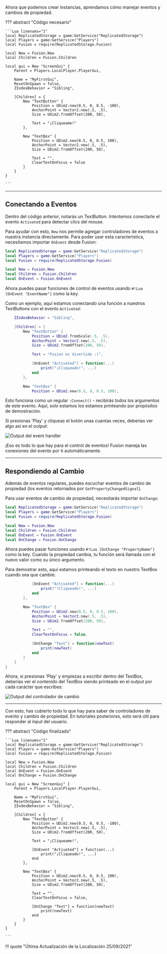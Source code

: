 Ahora que podemos crear instancias, aprendamos cómo manejar eventos y cambios 
de propiedad.

??? abstract "Código necesario"

	```Lua linenums="1"
	local ReplicatedStorage = game:GetService("ReplicatedStorage")
	local Players = game:GetService("Players")
	local Fusion = require(ReplicatedStorage.Fusion)

	local New = Fusion.New
	local Children = Fusion.Children

	local gui = New "ScreenGui" {
		Parent = Players.LocalPlayer.PlayerGui,

		Name = "MyFirstGui",
		ResetOnSpawn = false,
		ZIndexBehavior = "Sibling",

		[Children] = {
			New "TextButton" {
				Position = UDim2.new(0.5, 0, 0.5, -100),
				AnchorPoint = Vector2.new(.5, .5),
				Size = UDim2.fromOffset(200, 50),

				Text = "¡Cliqueame!"
			},

			New "TextBox" {
				Position = UDim2.new(0.5, 0, 0.5, 100),
				AnchorPoint = Vector2.new(.5, .5),
				Size = UDim2.fromOffset(200, 50),

				Text = "",
				ClearTextOnFocus = false
			}
		}
	}

	```

-----

## Conectando a Eventos

Dentro del código anterior, notarás un TextButton. Intentemos conectarle el 
evento `Activated` para detectar clics del mouse.

Para ayudar con esto, `New` nos permite agregar controladores de eventos a nuestra 
instancia directamente. Para poder usar esta característica, necesitamos importar 
`OnEvent` desde Fusion:

```Lua linenums="1" hl_lines="7"
local ReplicatedStorage = game:GetService("ReplicatedStorage")
local Players = game:GetService("Players")
local Fusion = require(ReplicatedStorage.Fusion)

local New = Fusion.New
local Children = Fusion.Children
local OnEvent = Fusion.OnEvent
```

Ahora puedes pasar funciones de control de eventos usando `#!Lua [OnEvent "EventName"]` 
como la key.

Como un ejemplo, aquí estamos conectando una función a nuestros TextButtons con 
el evento `Activated`:

```Lua linenums="14" hl_lines="11-13"
	ZIndexBehavior = "Sibling",

	[Children] = {
		New "TextButton" {
			Position = UDim2.fromScale(.5, .5),
			AnchorPoint = Vector2.new(.5, .5),
			Size = UDim2.fromOffset(200, 50),

			Text = "Fusion es divertido :)",

			[OnEvent "Activated"] = function(...)
				print("¡Cliqueado!", ...)
			end
		},

		New "TextBox" {
            Position = UDim2.new(0.5, 0, 0.5, 100),
```

Esto funciona como un regular `:Connect()` - recibirás todos los argumentos de este 
evento. Aquí, solo estamos los estamos printeando por propósitos de demostración.

Si presionas 'Play' y cliqueas el botón unas cuantas veces, deberías ver algo así 
en el output:

![Output del event handler](Clicked-Output.png)

¡Eso es todo lo que hay para el control de eventos! Fusion maneja las conexiones 
del evento por ti automáticamente.

-----

## Respondiendo al Cambio

Además de eventos regulares, puedes escuchar eventos de cambio de propiedad (los 
eventos retornados por `GetPropertyChangedSignal`).

Para usar eventos de cambio de propiedad, necesitarás importar `OnChange`:

```Lua linenums="1" hl_lines="8"
local ReplicatedStorage = game:GetService("ReplicatedStorage")
local Players = game:GetService("Players")
local Fusion = require(ReplicatedStorage.Fusion)

local New = Fusion.New
local Children = Fusion.Children
local OnEvent = Fusion.OnEvent
local OnChange = Fusion.OnChange
```

Ahora puedes pasar funciones usando `#!Lua [OnChange "PropertyName"]` como la key. 
Cuando la propiedad cambia, tu función será llamada con el nuevo valor como su 
único argumento.

Para demostrar esto, aquí estamos printeando el texto en nuestro TextBox cuando 
sea que cambie:

```Lua linenums="25" hl_lines="14-16"
			[OnEvent "Activated"] = function(...)
				print("!Cliqueado!", ...)
			end
		},

		New "TextBox" {
			Position = UDim2.new(0.5, 0, 0.5, 100),
			AnchorPoint = Vector2.new(.5, .5),
			Size = UDim2.fromOffset(200, 50),

			Text = "",
			ClearTextOnFocus = false,

			[OnChange "Text"] = function(newText)
				print(newText)
			end
		}
	}
}
```

Ahora, si presionas 'Play' y empiezas a escribir dentro del TextBox, deberías 
ver el contenido del TextBox siendo printeado en el output por cada carácter 
que escribes:

![Output del controlador de cambio](Typing-Output.png)

-----

Con esto, has cubierto todo lo que hay para saber de controladores de evento y 
cambio de propiedad. En tutoriales posteriores, esto será útil para responder 
al input del usuario.

??? abstract "Código finalizado"

	```Lua linenums="1"
	local ReplicatedStorage = game:GetService("ReplicatedStorage")
	local Players = game:GetService("Players")
	local Fusion = require(ReplicatedStorage.Fusion)

	local New = Fusion.New
	local Children = Fusion.Children
	local OnEvent = Fusion.OnEvent
	local OnChange = Fusion.OnChange

	local gui = New "ScreenGui" {
		Parent = Players.LocalPlayer.PlayerGui,

		Name = "MyFirstGui",
		ResetOnSpawn = false,
		ZIndexBehavior = "Sibling",

		[Children] = {
			New "TextButton" {
				Position = UDim2.new(0.5, 0, 0.5, -100),
				AnchorPoint = Vector2.new(.5, .5),
				Size = UDim2.fromOffset(200, 50),

				Text = "¡Cliqueame!",

				[OnEvent "Activated"] = function(...)
					print("¡Cliqueado!", ...)
				end
			},

			New "TextBox" {
				Position = UDim2.new(0.5, 0, 0.5, 100),
				AnchorPoint = Vector2.new(.5, .5),
				Size = UDim2.fromOffset(200, 50),

				Text = "",
				ClearTextOnFocus = false,

				[OnChange "Text"] = function(newText)
					print(newText)
				end
			}
		}
	}

	```

!!! quote "Última Actualización de la Localización 25/09/2021"

